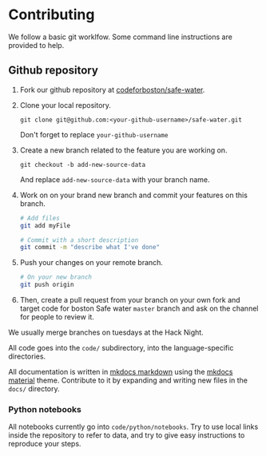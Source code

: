 # Contributing

We follow a basic git worklfow.
Some command line instructions are provided to help.

## Github repository

1. Fork our github repository at [codeforboston/safe-water](http://github.com/codeforboston/safe-water).

2. Clone your local repository.
    ```
    git clone git@github.com:<your-github-username>/safe-water.git
    ```
   Don't forget to replace `your-github-username`

3. Create a new branch related to the feature you are working on.
    ```
    git checkout -b add-new-source-data
    ```
    And replace `add-new-source-data` with your branch name.

4. Work on on your brand new branch and commit your features on this branch.
    ```bash
    # Add files
    git add myFile
    
    # Commit with a short description
    git commit -m "describe what I've done"
    ```
    
5. Push your changes on your remote branch.
    ```bash
    # On your new branch 
    git push origin 
    ```
    
6. Then, create a pull request from your branch on your own fork and target code for boston Safe water `master` branch and ask on the channel for people to review it.


We usually merge branches on tuesdays at the Hack Night.

All code goes into the `code/` subdirectory, into the language-specific directories.

All documentation is written in [mkdocs markdown](https://www.mkdocs.org) 
using the [mkdocs material](https://squidfunk.github.io/mkdocs-material/)
theme. Contribute to it by expanding and writing new files in the `docs/` 
directory.

### Python notebooks

All notebooks currently go into `code/python/notebooks`.
Try to use local links inside the repository to refer to data,
and try to give easy instructions to reproduce your steps.

